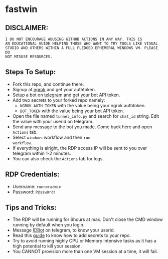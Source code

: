 # fastwin<br>
## DISCLAIMER:
<code>I DO NOT ENCOURAGE ABUSING GITHUB ACTIONS IN ANY WAY. THIS IS AN EDUCATIONAL
GUIDE HELPING THOSE WHO WANT TO TRY TOOLS LIKE VISUAL STUDIO AND OTHERS WITHIN A 
FULL FLEDGED EPHEMERAL WINDOWS VM. PLEASE DO NOT MISUSE RESOURCES.</code><be>
## Steps To Setup:
- Fork this repo, and continue there.
- Signup at [ngrok](https://ngrok.com/) and get your authtoken.
- Setup a bot on [telegram](https://t.me/BotFather) and get your bot API token.
- Add two secrets to your forked repo namely:
  - <code>NGROK_AUTH_TOKEN</code> with the value being your ngrok authtoken.
  - <code>BOT_TOKEN</code> with the value being your bot API token.
- Open the file named <code>tunnel_info.py</code> and search for <code>chat_id</code>
string. Edit the value with your userid on telegram.
- Send any message to the bot you made. Come back here and open <code>Actions</code> tab.
- Select <code>windows</code> workflow and then <code>run workflow</code>.
- If everything is alright, the RDP access IP will be sent to you over telegram within 1-2 minutes.
- You can also check the <code>Actions</code> tab for logs.<br>
## RDP Credentials:
- Username: <code>runneradmin</code>
- Password: <code>P@ssw0rd!</code><br>
## Tips and Tricks:
- The RDP will be running for 6hours at max. Don't close the CMD window running by default
when you login.
- Message [IDBot](https://t.me/myidbot) on telegram, to know your userid.
- Read this [guide](https://docs.github.com/en/actions/reference/encrypted-secrets) to know how 
to add secrets to your repo.
- Try to avoid running highly CPU or Memory intensive tasks as it has a high potential to kill your
session.
- You CANNOT provision more than one VM session at a time, it will fail.

